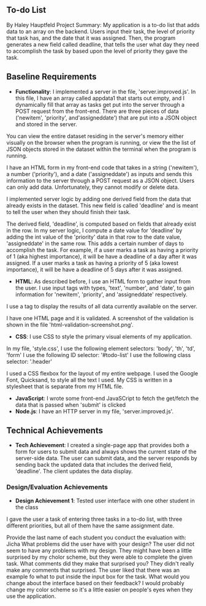 
## To-do List
By Haley Hauptfeld
Project Summary: My application is a to-do list that adds data to an array on the backend. Users input their task, the level of priority that task has, and the date that it was assigned. Then, the program generates a new field called deadline, that tells the user what day they need to accomplish the task by based upon the level of priority they gave the task.

## Baseline Requirements
- **Functionality**:
I implemented a server in the file, 'server.improved.js'. In this file, I have an array called appdata1 that starts out empty, and I dynamically fill that array as tasks get put into the server through a POST request from the front-end. There are three pieces of data ('newitem', 'priority', and'assigneddate') that are put into a JSON object and stored in the server.

You can view the entire dataset residing in the server's memory either visually on the browser when the program is running, or view the the list of JSON objects stored in the dataset within the terminal when the program is running.

I have an HTML form in my front-end code that takes in a string ('newitem'), a number ('priority'), and a date ('assigneddate') as inputs and sends this information to the server through a POST request as a JSON object. Users can only add data. Unfortunately, they cannot modify or delete data.

I implemented server logic by adding one derived field from the data that already exists in the dataset. This new field is called 'deadline' and is meant to tell the user when they should finish their task.

The derived field, 'deadline', is computed based on fields that already exist in the row. In my server logic, I compute a date value for 'deadline' by adding the int value of the 'priority' data in that row to the date value, 'assigneddate' in the same row. This adds a certain number of days to accomplish the task. For example, if a user marks a task as having a priority of 1 (aka highest importance), it will be have a deadline of a day after it was assigned. If a user marks a task as having a priority of 5 (aka lowest importance), it will be have a deadline of 5 days after it was assigned.

- **HTML**:
As described before, I use an HTML form to gather input from the user. I use input tags with types, 'text', 'number', and 'date', to gain information for 'newitem', 'priority', and 'assigneddate' respectively.

I use a <table> tag to display the results of all data currently available on the server.

I have one HTML page and it is validated. A screenshot of the validation is shown in the file 'html-validation-screenshot.png'.

- **CSS**:
I use CSS to style the primary visual elements of my application.

In my file, 'style.css',
I use the following element selectors: 'body', 'th', 'td', 'form'
I use the following ID selector: '#todo-list'
I use the following class selector: '.header'

I used a CSS flexbox for the layout of my entire webpage.
I used the Google Font, Quicksand, to style all the text I used.
My CSS is written in a stylesheet that is separate from my HTML file.

- **JavaScript**:
I wrote some front-end JavaSCript to fetch the get/fetch the data that is passed when 'submit' is clicked
- **Node.js**:
I have an HTTP server in my file, 'server.improved.js'.

## Technical Achievements
- **Tech Achievement**: I created a single-page app that provides both a form for users to submit data and always shows the current state of the server-side data. The user can submit data, and the server responds by sending back the updated data that includes the derived field, 'deadline'. The client updates the data display.

### Design/Evaluation Achievements
- **Design Achievement 1**: Tested user interface with one other student in the class

I gave the user a task of entering three tasks in a to-do list, with three different priorities, but all of them have the same assignment date.

Provide the last name of each student you conduct the evaluation with: Jicha
What problems did the user have with your design?
The user did not seem to have any problems with my design. They might have been a little surprised by my cholor scheme, but they were able to complete the given task.
What comments did they make that surprised you?
They didn't really make any comments that surprised. The user liked that there was an example fo what to put inside the input box for the task.
What would you change about the interface based on their feedback?
I would probably change my color scheme so it's a little easier on people's eyes when they use the application.
